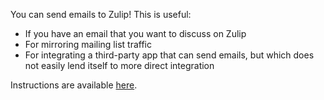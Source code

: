 You can send emails to Zulip! This is useful:

  * If you have an email that you want to discuss on Zulip
  * For mirroring mailing list traffic
  * For integrating a third-party app that can send emails, but which does not
    easily lend itself to more direct integration

Instructions are available [here](/help/message-a-channel-by-email).
